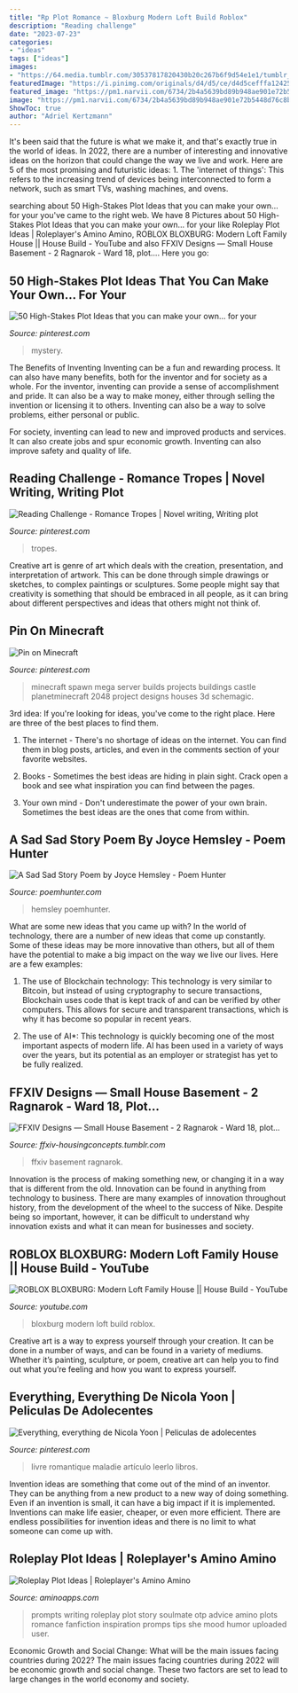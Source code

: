 ```yaml
---
title: "Rp Plot Romance ~ Bloxburg Modern Loft Build Roblox"
description: "Reading challenge"
date: "2023-07-23"
categories:
- "ideas"
tags: ["ideas"]
images:
- "https://64.media.tumblr.com/30537817820430b20c267b6f9d54e1e1/tumblr_p51wq3xVvE1x7m2zuo5_1280.jpg"
featuredImage: "https://i.pinimg.com/originals/d4/d5/ce/d4d5cefffa1242508f4e4c394f7c1c14.png"
featured_image: "https://pm1.narvii.com/6734/2b4a5639bd89b948ae901e72b5448d76c8bd895cv2_hq.jpg"
image: "https://pm1.narvii.com/6734/2b4a5639bd89b948ae901e72b5448d76c8bd895cv2_hq.jpg"
ShowToc: true
author: "Adriel Kertzmann"
---
```



It's been said that the future is what we make it, and that's exactly true in the world of ideas. In 2022, there are a number of interesting and innovative ideas on the horizon that could change the way we live and work. Here are 5 of the most promising and futuristic ideas: 1. The 'internet of things': This refers to the increasing trend of devices being interconnected to form a network, such as smart TVs, washing machines, and ovens.

	

		
searching about 50 High-Stakes Plot Ideas that you can make your own... for your you've came to the right web. We have 8 Pictures about 50 High-Stakes Plot Ideas that you can make your own... for your like Roleplay Plot Ideas | Roleplayer&#039;s Amino Amino, ROBLOX BLOXBURG: Modern Loft Family House || House Build - YouTube and also FFXIV Designs — Small House Basement - 2 Ragnarok - Ward 18, plot.... Here you go:
		
    
## 50 High-Stakes Plot Ideas That You Can Make Your Own... For Your

<img loading=lazy src="https://i.pinimg.com/736x/88/94/1e/88941e83a177aeafed990f4213492689--plot-ideas-a-novel.jpg" onerror="this.onerror=null;this.src='https://tse4.mm.bing.net/th?id=OIP.nDs4PVAJNxqIDYcxusmcxAAAAA&amp;pid=15.1';" alt="50 High-Stakes Plot Ideas that you can make your own... for your">

_Source: pinterest.com_

>mystery. 

	

The Benefits of Inventing
Inventing can be a fun and rewarding process. It can also have many benefits, both for the inventor and for society as a whole.
For the inventor, inventing can provide a sense of accomplishment and pride. It can also be a way to make money, either through selling the invention or licensing it to others. Inventing can also be a way to solve problems, either personal or public.

For society, inventing can lead to new and improved products and services. It can also create jobs and spur economic growth. Inventing can also improve safety and quality of life.

    
## Reading Challenge - Romance Tropes | Novel Writing, Writing Plot

<img loading=lazy src="https://i.pinimg.com/originals/d4/d5/ce/d4d5cefffa1242508f4e4c394f7c1c14.png" onerror="this.onerror=null;this.src='https://tse3.mm.bing.net/th?id=OIP.OzQouUc1KEKQIoi4YXUtXAHaLH&amp;pid=15.1';" alt="Reading Challenge - Romance Tropes | Novel writing, Writing plot">

_Source: pinterest.com_

>tropes. 

	

Creative art is genre of art which deals with the creation, presentation, and interpretation of artwork. This can be done through simple drawings or sketches, to complex paintings or sculptures. Some people might say that creativity is something that should be embraced in all people, as it can bring about different perspectives and ideas that others might not think of.

    
## Pin On Minecraft

<img loading=lazy src="https://i.pinimg.com/originals/b2/7a/61/b27a617fddfa0f1e7ea7ab02b3ec0130.jpg" onerror="this.onerror=null;this.src='https://tse4.mm.bing.net/th?id=OIP.THxZIdU06czDUXpCKR70pQHaEK&amp;pid=15.1';" alt="Pin on Minecraft">

_Source: pinterest.com_

>minecraft spawn mega server builds projects buildings castle planetminecraft 2048 project designs houses 3d schemagic. 

	

3rd idea:
If you're looking for ideas, you've come to the right place. Here are three of the best places to find them.
1. The internet - There's no shortage of ideas on the internet. You can find them in blog posts, articles, and even in the comments section of your favorite websites.

2. Books - Sometimes the best ideas are hiding in plain sight. Crack open a book and see what inspiration you can find between the pages.

3. Your own mind - Don't underestimate the power of your own brain. Sometimes the best ideas are the ones that come from within.

    
## A Sad Sad Story Poem By Joyce Hemsley - Poem Hunter

<img loading=lazy src="https://www.poemhunter.com/i/poem_images/434/a-sad-sad-story.jpg" onerror="this.onerror=null;this.src='https://tse1.mm.bing.net/th?id=OIP.BX6p6yNxCzstFwCgdXedpAHaGY&amp;pid=15.1';" alt="A Sad Sad Story Poem by Joyce Hemsley - Poem Hunter">

_Source: poemhunter.com_

>hemsley poemhunter. 

	

What are some new ideas that you came up with?
In the world of technology, there are a number of new ideas that come up constantly. Some of these ideas may be more innovative than others, but all of them have the potential to make a big impact on the way we live our lives. Here are a few examples:
1. The use of Blockchain technology: This technology is very similar to Bitcoin, but instead of using cryptography to secure transactions, Blockchain uses code that is kept track of and can be verified by other computers. This allows for secure and transparent transactions, which is why it has become so popular in recent years.

2. The use of AI*: This technology is quickly becoming one of the most important aspects of modern life. AI has been used in a variety of ways over the years, but its potential as an employer or strategist has yet to be fully realized.

    
## FFXIV Designs — Small House Basement - 2 Ragnarok - Ward 18, Plot...

<img loading=lazy src="https://64.media.tumblr.com/30537817820430b20c267b6f9d54e1e1/tumblr_p51wq3xVvE1x7m2zuo5_1280.jpg" onerror="this.onerror=null;this.src='https://tse3.mm.bing.net/th?id=OIP.wzRHmPjzfPhxk9IiKDHJJwHaEK&amp;pid=15.1';" alt="FFXIV Designs — Small House Basement - 2 Ragnarok - Ward 18, plot...">

_Source: ffxiv-housingconcepts.tumblr.com_

>ffxiv basement ragnarok. 

	

Innovation is the process of making something new, or changing it in a way that is different from the old. Innovation can be found in anything from technology to business. There are many examples of innovation throughout history, from the development of the wheel to the success of Nike. Despite being so important, however, it can be difficult to understand why innovation exists and what it can mean for businesses and society.

    
## ROBLOX BLOXBURG: Modern Loft Family House || House Build - YouTube

<img loading=lazy src="https://i.ytimg.com/vi/6d7hrHbuoQ0/maxresdefault.jpg" onerror="this.onerror=null;this.src='https://tse1.mm.bing.net/th?id=OIP.n-_cnN_bU13721zq6r12cAHaEK&amp;pid=15.1';" alt="ROBLOX BLOXBURG: Modern Loft Family House || House Build - YouTube">

_Source: youtube.com_

>bloxburg modern loft build roblox. 

	

Creative art is a way to express yourself through your creation. It can be done in a number of ways, and can be found in a variety of mediums. Whether it’s painting, sculpture, or poem, creative art can help you to find out what you’re feeling and how you want to express yourself.

    
## Everything, Everything De Nicola Yoon | Peliculas De Adolecentes

<img loading=lazy src="https://i.pinimg.com/originals/53/38/ea/5338ea235e2ed1efa45ae2bbfa164490.jpg" onerror="this.onerror=null;this.src='https://tse3.mm.bing.net/th?id=OIP.-syvrN3-im7R8-ZYnIByeAHaLl&amp;pid=15.1';" alt="Everything, everything de Nicola Yoon | Peliculas de adolecentes">

_Source: pinterest.com_

>livre romantique maladie artículo leerlo libros. 

	

Invention ideas are something that come out of the mind of an inventor. They can be anything from a new product to a new way of doing something. Even if an invention is small, it can have a big impact if it is implemented. Inventions can make life easier, cheaper, or even more efficient. There are endless possibilities for invention ideas and there is no limit to what someone can come up with.

    
## Roleplay Plot Ideas | Roleplayer&#039;s Amino Amino

<img loading=lazy src="https://pm1.narvii.com/6734/2b4a5639bd89b948ae901e72b5448d76c8bd895cv2_hq.jpg" onerror="this.onerror=null;this.src='https://tse3.mm.bing.net/th?id=OIP.cUbVkZ0kPhlfUuL7ho2pZwHaKa&amp;pid=15.1';" alt="Roleplay Plot Ideas | Roleplayer&#039;s Amino Amino">

_Source: aminoapps.com_

>prompts writing roleplay plot story soulmate otp advice amino plots romance fanfiction inspiration promps tips she mood humor uploaded user. 

	

Economic Growth and Social Change: What will be the main issues facing countries during 2022?
The main issues facing countries during 2022 will be economic growth and social change. These two factors are set to lead to large changes in the world economy and society.

